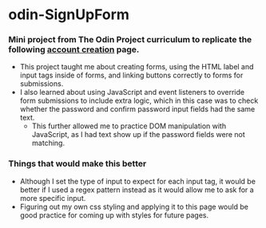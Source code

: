 # odin-SignUpForm

### Mini project from The Odin Project curriculum to replicate the following [account creation](https://cdn.statically.io/gh/TheOdinProject/curriculum/5f37d43908ef92499e95a9b90fc3cc291a95014c/html_css/project-sign-up-form/sign-up-form.png) page.

- This project taught me about creating forms, using the HTML label and input tags inside of forms, and linking buttons
correctly to forms for submissions.
- I also learned about using JavaScript and event listeners to override form submissions to include extra logic,
which in this case was to check whether the password and confirm password input fields had the same text.
  - This further allowed me to practice DOM manipulation with JavaScript, as I had text show up if the password fields were not matching.

### Things that would make this better

- Although I set the type of input to expect for each input tag, it would be better if I used a regex pattern instead as
it would allow me to ask for a more specific input.
- Figuring out my own css styling and applying it to this page would be good practice for coming up with styles for future
pages.